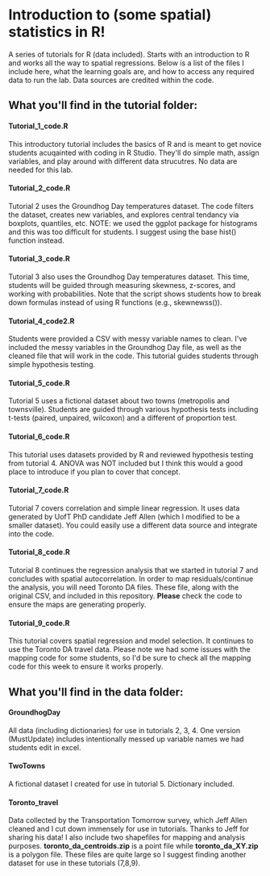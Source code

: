# Introduction to (some spatial) statistics in R! 
A series of tutorials for R (data included). Starts with an introduction to R and works all the way to spatial regressions. Below is a list of the files I include here, what the learning goals are, and how to access any required data to run the lab. Data sources are credited within the code. 

## What you'll find in the tutorial folder: 
#### Tutorial_1_code.R
This introductory tutorial includes the basics of R and is meant to get novice students acuqainted with coding in R Studio. They'll do simple math, assign variables, and play around with different data strucutres. No data are needed for this lab. 

#### Tutorial_2_code.R
Tutorial 2 uses the Groundhog Day temperatures dataset. The code filters the dataset, creates new variables, and explores central tendancy via boxplots, quantiles, etc. NOTE: we used the ggplot package for histograms and this was too difficult for students. I suggest using the base hist() function instead. 

#### Tutorial_3_code.R
Tutorial 3 also uses the Groundhog Day temperatures dataset. This time, students will be guided through measuring skewness, z-scores, and working with probabilities. Note that the script shows students how to break down formulas instead of using R functions (e.g., skewnewss()). 

#### Tutorial_4_code2.R
Students were provided a CSV with messy variable names to clean. I've included the messy variables in the Groundhog Day file, as well as the cleaned file that will work in the code. This tutorial guides students through simple hypothesis testing. 

#### Tutorial_5_code.R
Tutorial 5 uses a fictional dataset about two towns (metropolis and townsville). Students are guided through various hypothesis tests including t-tests (paired, unpaired, wilcoxon) and a different of proportion test. 

#### Tutorial_6_code.R
This tutorial uses datasets provided by R and reviewed hypothesis testing from tutorial 4. ANOVA was NOT included but I think this would a good place to introduce if you plan to cover that concept. 

#### Tutorial_7_code.R
Tutorial 7 covers correlation and simple linear regression. It uses data generated by UofT PhD candidate Jeff Allen (which I modified to be a smaller dataset). You could easily use a different data source and integrate into the code. 

#### Tutorial_8_code.R
Tutorial 8 continues the regression analysis that we started in tutorial 7 and concludes with spatial autocorrelation. In order to map residuals/continue the analysis, you will need Toronto DA files. These file, along with the original CSV, and included in this repository. **Please** check the code to ensure the maps are generating properly. 

#### Tutorial_9_code.R
This tutorial covers spatial regression and model selection. It continues to use the Toronto DA travel data. Please note we had some issues with the mapping code for some students, so I'd be sure to check all the mapping code for this week to ensure it works properly. 

## What you'll find in the data folder: 
#### GroundhogDay
All data (including dictionaries) for use in tutorials 2, 3, 4. One version (MustUpdate) includes intentionally messed up variable names we had students edit in excel. 

#### TwoTowns
A fictional dataset I created for use in tutorial 5. Dictionary included. 

#### Toronto_travel 
Data collected by the Transportation Tomorrow survey, which Jeff Allen cleaned and I cut down immensely for use in tutorials. Thanks to Jeff for sharing his data! I also include two shapefiles for mapping and analysis purposes. **toronto_da_centroids.zip** is a point file while **toronto_da_XY.zip** is a polygon file. These files are quite large so I suggest finding another dataset for use in these tutorials (7,8,9). 

